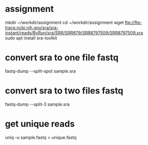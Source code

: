 # assignment
mkdir ~/workdir/assignment
cd ~/workdir/assignment
wget ftp://ftp-trace.ncbi.nih.gov/sra/sra-instant/reads/ByRun/sra/SRR/SRR879/SRR8797509/SRR8797509.sra  
 sudo apt install sra-toolkit
 # convert sra to one file fastq
fastq-dump --split-spot sample.sra  
 # convert sra to two files fastq
 fastq-dump --split-3 sample.sra
# get unique reads
uniq -u sample.fastq > unique.fastq

 

